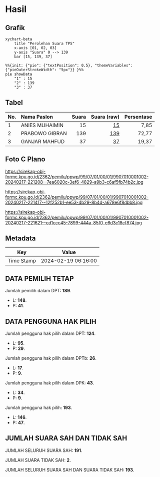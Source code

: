 # Hasil

## Grafik

```mermaid
xychart-beta
    title "Perolehan Suara TPS"
    x-axis [01, 02, 03]
    y-axis "Suara" 0 --> 139
    bar [15, 139, 37]
```

```mermaid
%%{init: {"pie": {"textPosition": 0.5}, "themeVariables": {"pieOuterStrokeWidth": "5px"}} }%%
pie showData
    "1" : 15
    "2" : 139
    "3" : 37
```

## Tabel

| No. | Nama Paslon    | Suara | Suara (raw) | Persentase |
|:--- |:-------------- | -----:| -----------:| ----------:|
| 1   | ANIES MUHAIMIN | 15    | [15][p-1]   | 7,85       |
| 2   | PRABOWO GIBRAN | 139   | [139][p-2]  | 72,77      |
| 3   | GANJAR MAHFUD  | 37    | [37][p-3]   | 19,37      |


[p-1]: https://github.com/gigit-pemilu/pemilu-2024-99-luar-negeri/blob/main/pilpres/hitung-suara/sub/99-luar-negeri/sub/07-antananarivo-madagaskar/sub/01-antananarivo-madagaskar/sub/0001-antananarivo-madagaskar/sub/002-tps/sub/paslon-1.txt
[p-2]: https://github.com/gigit-pemilu/pemilu-2024-99-luar-negeri/blob/main/pilpres/hitung-suara/sub/99-luar-negeri/sub/07-antananarivo-madagaskar/sub/01-antananarivo-madagaskar/sub/0001-antananarivo-madagaskar/sub/002-tps/sub/paslon-2.txt
[p-3]: https://github.com/gigit-pemilu/pemilu-2024-99-luar-negeri/blob/main/pilpres/hitung-suara/sub/99-luar-negeri/sub/07-antananarivo-madagaskar/sub/01-antananarivo-madagaskar/sub/0001-antananarivo-madagaskar/sub/002-tps/sub/paslon-3.txt

## Foto C Plano

https://sirekap-obj-formc.kpu.go.id/2362/pemilu/ppwp/99/07/01/00/01/9907010001002-20240217-221208--7ea6020c-3ef6-4829-a9b3-c6af5fb74b2c.jpg

https://sirekap-obj-formc.kpu.go.id/2362/pemilu/ppwp/99/07/01/00/01/9907010001002-20240217-221417--12f252b1-ee53-4b29-8b4d-a678e6f8dbb8.jpg

https://sirekap-obj-formc.kpu.go.id/2362/pemilu/ppwp/99/07/01/00/01/9907010001002-20240217-221621--cd1ccc45-7899-444a-85f0-e6d3c18cf874.jpg


## Metadata

| Key        | Value               |
| ---------- | ------------------- |
| Time Stamp | 2024-02-19 06:16:00 |


## DATA PEMILIH TETAP

Jumlah pemilih dalam DPT: **189**.
 * L: **148**.
 * P: **41**.

## DATA PENGGUNA HAK PILIH

Jumlah pengguna hak pilih dalam DPT: **124**.
 * L: **95**.
 * P: **29**.

Jumlah pengguna hak pilih dalam DPTb: **26**.
 * L: **17**.
 * P: **9**.

Jumlah pengguna hak pilih dalam DPK: **43**.
 * L: **34**.
 * P: **9**.

Jumlah pengguna hak pilih: **193**.
 * L: **146**.
 * P: **47**.

## JUMLAH SUARA SAH DAN TIDAK SAH

JUMLAH SELURUH SUARA SAH: **191**.

JUMLAH SUARA TIDAK SAH: **2**.

JUMLAH SELURUH SUARA SAH DAN SUARA TIDAK SAH: **193**.



